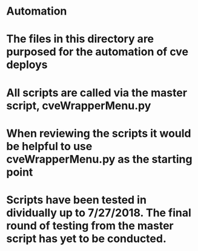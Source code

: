 # Automation
# The files in this directory are purposed for the automation of cve deploys
# All scripts are called via the master script, cveWrapperMenu.py
# When reviewing the scripts it would be helpful to use cveWrapperMenu.py as the starting point
# Scripts have been tested in dividually up to 7/27/2018.  The final round of testing from the master script has yet to be conducted.
